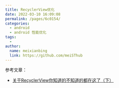 ```yaml
---
title: RecyclerView优化
date: 2022-03-10 16:09:08
permalink: /pages/6c0154/
categories:
  - android
  - android 性能优化
tags:
  - 
author: 
  name: meixianbing
  link: https://github.com/meiSThub
---
```

参考文章：

* [关于RecyclerView你知道的不知道的都在这了（下）](https://www.cnblogs.com/dasusu/p/9255335.html)

